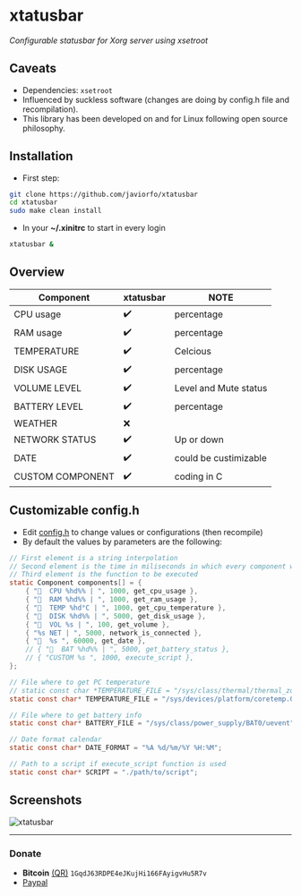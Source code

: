 # xtatusbar
*Configurable statusbar for Xorg server using xsetroot*

## Caveats
- Dependencies: `xsetroot`
- Influenced by suckless software (changes are doing by config.h file and recompilation).
- This library has been developed on and for Linux following open source philosophy.

## Installation
- First step:
```bash
git clone https://github.com/javiorfo/xtatusbar
cd xtatusbar
sudo make clean install
```

- In your **~/.xinitrc** to start in every login
```bash
xtatusbar &
```

## Overview
| Component | xtatusbar | NOTE |
| ------- | ------------- | ---- |
| CPU usage | :heavy_check_mark: | percentage |
| RAM usage | :heavy_check_mark: | percentage |
| TEMPERATURE | :heavy_check_mark: | Celcious |
| DISK USAGE | :heavy_check_mark: | percentage |
| VOLUME LEVEL | :heavy_check_mark: | Level and Mute status |
| BATTERY LEVEL | :heavy_check_mark: | percentage |
| WEATHER | :x: | |
| NETWORK STATUS | :heavy_check_mark: | Up or down |
| DATE | :heavy_check_mark: | could be custimizable |
| CUSTOM COMPONENT | :heavy_check_mark: | coding in C |

## Customizable config.h
- Edit [config.h](https://github.com/javiorfo/xtatusbar/blob/master/config.h) to change values or configurations (then recompile)
- By default the values by parameters are the following:
```c
// First element is a string interpolation
// Second element is the time in miliseconds in which every component will execute the function in the third element
// Third element is the function to be executed
static Component components[] = {
    { "  CPU %hd%% | ", 1000, get_cpu_usage },
    { "  RAM %hd%% | ", 1000, get_ram_usage },
    { "󰏈  TEMP %hd°C | ", 1000, get_cpu_temperature },
    { "󰋊  DISK %hd%% | ", 5000, get_disk_usage },
    { "󰋊  VOL %s | ", 100, get_volume },
    { "%s NET | ", 5000, network_is_connected },
    { "  %s ", 60000, get_date },
    // { "  BAT %hd%% | ", 5000, get_battery_status },
    // { "CUSTOM %s ", 1000, execute_script },
};

// File where to get PC temperature
// static const char *TEMPERATURE_FILE = "/sys/class/thermal/thermal_zone0/temp";
static const char* TEMPERATURE_FILE = "/sys/devices/platform/coretemp.0/hwmon/hwmon1/temp1_input";

// File where to get battery info
static const char* BATTERY_FILE = "/sys/class/power_supply/BAT0/uevent";

// Date format calendar
static const char* DATE_FORMAT = "%A %d/%m/%Y %H:%M";

// Path to a script if execute_script function is used
static const char* SCRIPT = "./path/to/script";
```

## Screenshots

<img src="https://github.com/javiorfo/img/blob/master/xtatusbar/xtatusbar.png?raw=true" alt="xtatusbar" />

---

### Donate
- **Bitcoin** [(QR)](https://raw.githubusercontent.com/javiorfo/img/master/crypto/bitcoin.png)  `1GqdJ63RDPE4eJKujHi166FAyigvHu5R7v`
- [Paypal](https://www.paypal.com/donate/?hosted_button_id=FA7SGLSCT2H8G)
